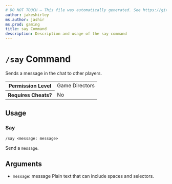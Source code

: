 ```yaml
---
# DO NOT TOUCH — This file was automatically generated. See https://github.com/mojang/minecraftapidocsgenerator to modify descriptions, examples, etc.
author: jakeshirley
ms.author: jashir
ms.prod: gaming
title: say Command
description: Description and usage of the say command
---
```

# `/say` Command
Sends a message in the chat to other players.

<table>
  <tr>
    <th>Permission Level</th>
    <td>Game Directors</td>
  </tr>
  <tr>
    <th>Requires Cheats?</th>
    <td>No</td>
  </tr>
</table>

## Usage
### Say
`/say <message: message>`

Send a `message`.

## Arguments
- `message`: message
Plain text that can include spaces and selectors.
